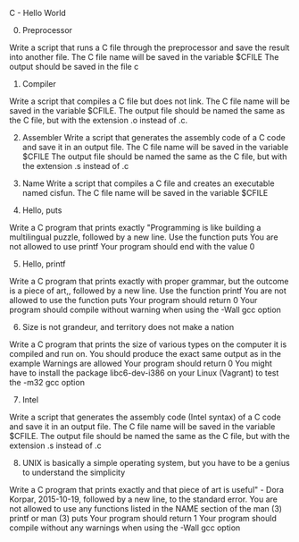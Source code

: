 C - Hello World



0. Preprocessor

Write a script that runs a C file through the preprocessor and save the result into another file.
The C file name will be saved in the variable $CFILE
The output should be saved in the file c


1. Compiler

Write a script that compiles a C file but does not link.
The C file name will be saved in the variable $CFILE.
The output file should be named the same as the C file, but with the extension .o instead of .c.


2. Assembler
Write a script that generates the assembly code of a C code and save it in an output file.
The C file name will be saved in the variable $CFILE
The output file should be named the same as the C file, but with the extension .s instead of .c


3. Name
Write a script that compiles a C file and creates an executable named cisfun.
The C file name will be saved in the variable $CFILE


4. Hello, puts

Write a C program that prints exactly "Programming is like building a multilingual puzzle, followed by a new line.
Use the function puts
You are not allowed to use printf
Your program should end with the value 0


5. Hello, printf

Write a C program that prints exactly with proper grammar, but the outcome is a piece of art,, followed by a new line.
Use the function printf
You are not allowed to use the function puts
Your program should return 0
Your program should compile without warning when using the -Wall gcc option


6. Size is not grandeur, and territory does not make a nation

Write a C program that prints the size of various types on the computer it is compiled and run on.
You should produce the exact same output as in the example
Warnings are allowed
Your program should return 0
You might have to install the package libc6-dev-i386 on your Linux (Vagrant) to test the -m32 gcc option


7. Intel

Write a script that generates the assembly code (Intel syntax) of a C code and save it in an output file.
The C file name will be saved in the variable $CFILE.
The output file should be named the same as the C file, but with the extension .s instead of .c


8. UNIX is basically a simple operating system, but you have to be a genius to understand the simplicity

Write a C program that prints exactly and that piece of art is useful" - Dora Korpar, 2015-10-19, followed by a new line, to the standard error.
You are not allowed to use any functions listed in the NAME section of the man (3) printf or man (3) puts
Your program should return 1
Your program should compile without any warnings when using the -Wall gcc option
